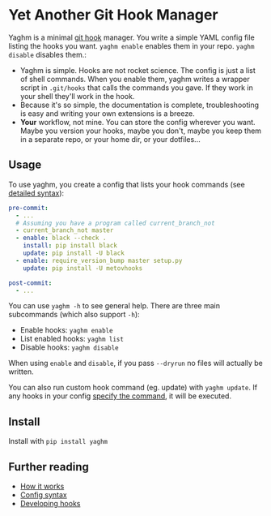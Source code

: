 # Yet Another Git Hook Manager
Yaghm is a minimal [git hook](https://git-scm.com/book/en/v2/Customizing-Git-Git-Hooks) manager. You write a simple YAML config file listing the hooks you want. `yaghm enable` enables them in your repo. `yaghm disable` disables them.:

* Yaghm is simple. Hooks are not rocket science. The config is just a list of shell commands. When you enable them, yaghm writes a wrapper script in `.git/hooks` that calls the commands you gave. If they work in your shell they'll work in the hook.
* Because it's so simple, the documentation is complete, troubleshooting is easy and writing your own extensions is a breeze.
* **Your** workflow, not mine. You can store the config wherever you want. Maybe you version your hooks, maybe you don't, maybe you keep them in a separate repo, or your home dir, or your dotfiles...

## Usage
To use yaghm, you create a config that lists your hook commands (see [detailed syntax](config.md)):

```yaml
pre-commit:
  - ...
  # Assuming you have a program called current_branch_not
  - current_branch_not master 
  - enable: black --check .
    install: pip install black
    update: pip install -U black
  - enable: require_version_bump master setup.py
    update: pip install -U metovhooks

post-commit:
  - ...
```

You can use `yaghm -h` to see general help. There are three main subcommands (which also support `-h`): 

* Enable hooks: `yaghm enable`
* List enabled hooks: `yaghm list`
* Disable hooks: `yaghm disable`

When using `enable` and `disable`, if you pass `--dryrun` no files will actually be written.

You can also run custom hook command (eg. update) with `yaghm update`. If any hooks in your config [specify the command](doc/config.md), it will be executed.

## Install
Install with `pip install yaghm`

## Further reading

* [How it works](doc/technical.md)
* [Config syntax](doc/config.md)
* [Developing hooks](doc/custom-hooks.md)
